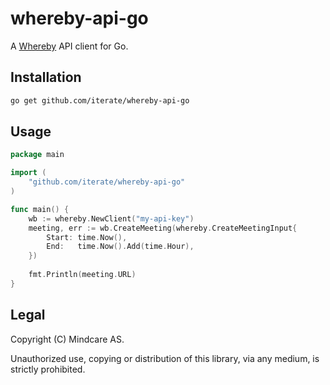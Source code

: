 # whereby-api-go

A [Whereby](https://whereby.com/) API client for Go.

## Installation

```bash
go get github.com/iterate/whereby-api-go
```

## Usage

```go
package main

import (
	"github.com/iterate/whereby-api-go"
)

func main() {
    wb := whereby.NewClient("my-api-key")
    meeting, err := wb.CreateMeeting(whereby.CreateMeetingInput{
        Start: time.Now(),
        End:   time.Now().Add(time.Hour),
    })
    
    fmt.Println(meeting.URL)
}

```

## Legal
Copyright (C) Mindcare AS.

Unauthorized use, copying or distribution of this library, via any medium, is strictly prohibited.